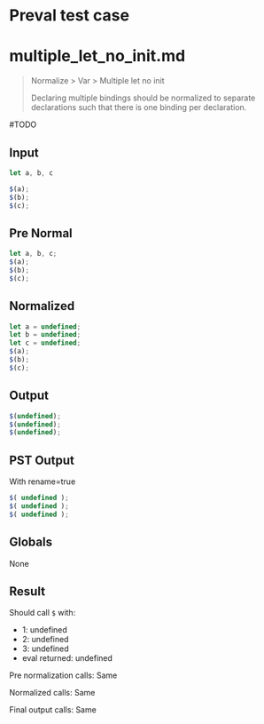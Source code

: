 # Preval test case

# multiple_let_no_init.md

> Normalize > Var > Multiple let no init
>
> Declaring multiple bindings should be normalized to separate declarations such that there is one binding per declaration.

#TODO

## Input

`````js filename=intro
let a, b, c

$(a);
$(b);
$(c);
`````

## Pre Normal


`````js filename=intro
let a, b, c;
$(a);
$(b);
$(c);
`````

## Normalized


`````js filename=intro
let a = undefined;
let b = undefined;
let c = undefined;
$(a);
$(b);
$(c);
`````

## Output


`````js filename=intro
$(undefined);
$(undefined);
$(undefined);
`````

## PST Output

With rename=true

`````js filename=intro
$( undefined );
$( undefined );
$( undefined );
`````

## Globals

None

## Result

Should call `$` with:
 - 1: undefined
 - 2: undefined
 - 3: undefined
 - eval returned: undefined

Pre normalization calls: Same

Normalized calls: Same

Final output calls: Same
